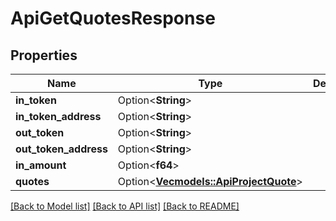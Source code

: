 # ApiGetQuotesResponse

## Properties

Name | Type | Description | Notes
------------ | ------------- | ------------- | -------------
**in_token** | Option<**String**> |  | [optional]
**in_token_address** | Option<**String**> |  | [optional]
**out_token** | Option<**String**> |  | [optional]
**out_token_address** | Option<**String**> |  | [optional]
**in_amount** | Option<**f64**> |  | [optional]
**quotes** | Option<[**Vec<models::ApiProjectQuote>**](apiProjectQuote.md)> |  | [optional]

[[Back to Model list]](../README.md#documentation-for-models) [[Back to API list]](../README.md#documentation-for-api-endpoints) [[Back to README]](../README.md)


